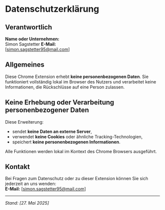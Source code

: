 # Datenschutzerklärung

## Verantwortlich

**Name oder Unternehmen:**  
Simon Sagstetter
**E-Mail:**  
[simon.sagstetter95@mail.com]

## Allgemeines

Diese Chrome Extension erhebt **keine personenbezogenen Daten**. Sie funktioniert vollständig lokal im Browser des Nutzers und verarbeitet keine Informationen, die Rückschlüsse auf eine Person zulassen.

## Keine Erhebung oder Verarbeitung personenbezogener Daten

Diese Erweiterung:

- sendet **keine Daten an externe Server**,
- verwendet **keine Cookies** oder ähnliche Tracking-Technologien,
- speichert **keine personenbezogenen Informationen**.

Alle Funktionen werden lokal im Kontext des Chrome Browsers ausgeführt.

## Kontakt

Bei Fragen zum Datenschutz oder zu dieser Extension können Sie sich jederzeit an uns wenden:  
**E-Mail:** [simon.sagstetter95@mail.com]

---

_Stand: [27. Mai 2025]_
